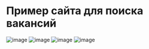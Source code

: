 # Пример сайта для поиска вакансий

![image](https://github.com/Esternit/GorodSample/assets/92298236/998699dd-cf91-4904-ab8b-73a316e7bc12)
![image](https://github.com/Esternit/GorodSample/assets/92298236/428a29d5-4d1d-4357-a286-d762e70daf36)
![image](https://github.com/Esternit/GorodSample/assets/92298236/578bd73a-89d4-46d1-a205-d75ce61e7396)
![image](https://github.com/Esternit/GorodSample/assets/92298236/06239bd1-57ec-41aa-b840-b8d90bc9a513)
